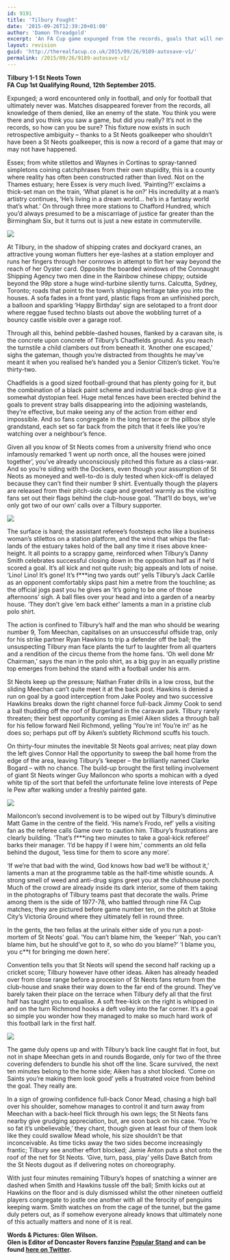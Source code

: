 ```yaml
---
id: 9191
title: 'Tilbury Fought'
date: '2015-09-26T12:39:20+01:00'
author: 'Damon Threadgold'
excerpt: 'An FA Cup game expunged from the records, goals that will never be recorded ... Tilbury 1-1 St Neots.'
layout: revision
guid: 'http://therealfacup.co.uk/2015/09/26/9189-autosave-v1/'
permalink: /2015/09/26/9189-autosave-v1/
---
```


**Tilbury 1-1 St Neots Town  
FA Cup 1st Qualifying Round, 12th September 2015.**

Expunged; a word encountered only in football, and only for football that ultimately never was. Matches disappeared forever from the records, all knowledge of them denied, like an enemy of the state. You think you were there and you think you saw a game, but did you really? It’s not in the records, so how can you be sure? This fixture now exists in such retrospective ambiguity – thanks to a St Neots goalkeeper who shouldn’t have been a St Neots goalkeeper, this is now a record of a game that may or may not have happened.

Essex; from white stilettos and Waynes in Cortinas to spray-tanned simpletons coining catchphrases from their own stupidity, this is a county where reality has often been constructed rather than lived. Not on the Thames estuary; here Essex is very much lived. ‘Painting?!’ exclaims a thick-set man on the train, ‘What planet is he on?’ His incredulity at a man’s artistry continues, ‘He’s living in a dream world… he’s in a fantasy world that’s what.’ On through three more stations to Chafford Hundred, which you’d always presumed to be a miscarriage of justice far greater than the Birmingham Six, but it turns out is just a new estate in commuterville.

![](https://lh3.googleusercontent.com/-Amwgloqd6jw/VgZ_roE3iYI/AAAAAAAAFnM/oLUHgabSmaw/s512-Ic42/IMG_9429.jpg)

At Tilbury, in the shadow of shipping crates and dockyard cranes, an attractive young woman flutters her eye-lashes at a station employer and runs her fingers through her cornrows in attempt to flirt her way beyond the reach of her Oyster card. Opposite the boarded windows of the Connaught Shipping Agency two men dine in the Rainbow chinese chippy; outside beyond the 99p store a huge wind-turbine silently turns. Calcutta, Sydney, Toronto; roads that point to the town’s shipping heritage take you into the houses. A sofa fades in a front yard, plastic flaps from an unfinished porch, a balloon and sparkling ‘Happy Birthday’ sign are selotaped to a front door where reggae fused techno blasts out above the wobbling turret of a bouncy castle visible over a garage roof.

Through all this, behind pebble-dashed houses, flanked by a caravan site, is the concrete upon concrete of Tilbury’s Chadfields ground. As you reach the turnstile a child clambers out from beneath it. ‘Another one escaped,’ sighs the gateman, though you’re distracted from thoughts he may’ve meant it when you realised he’s handed you a Senior Citizen’s ticket. You’re thirty-two.

Chadfields is a good sized football-ground that has plenty going for it, but the combination of a black paint scheme and industrial back-drop give it a somewhat dystopian feel. Huge metal fences have been erected behind the goals to prevent stray balls disappearing into the adjoining wastelands, they’re effective, but make seeing any of the action from either end impossible. And so fans congregate in the long terrace or the pillbox style grandstand, each set so far back from the pitch that it feels like you’re watching over a neighbour’s fence.

Given all you know of St Neots comes from a university friend who once infamously remarked ‘I went up north once, all the houses were joined together’, you’ve already unconsciously pitched this fixture as a class-war. And so you’re siding with the Dockers, even though your assumption of St Neots as moneyed and well-to-do is duly tested when kick-off is delayed because they can’t find their number 9 shirt. Eventually though the players are released from their pitch-side cage and greeted warmly as the visiting fans set out their flags behind the club-house goal. ‘That’ll do boys, we’ve only got two of our own’ calls over a Tilbury supporter.

![](https://lh3.googleusercontent.com/-GmawqyqxjJo/VgZ_rU-3YXI/AAAAAAAAFnU/3XkltlQPOII/s512-Ic42/IMG_9430%252520%2525281%252529.jpg)

The surface is hard; the assistant referee’s footsteps echo like a business woman’s stilettos on a station platform, and the wind that whips the flat-lands of the estuary takes hold of the ball any time it rises above knee-height. It all points to a scrappy game, reinforced when Tilbury’s Danny Smith celebrates successful closing down in the opposition half as if he’d scored a goal. It’s all kick and not quite rush; big appeals and lots of noise. ‘Lino! Lino! It’s gone! It’s f\*\*\*ing two yards out!’ yells Tilbury’s Jack Carlile as an opponent comfortably skips past him a metre from the touchline; as the official jogs past you he gives an ‘it’s going to be one of those afternoons’ sigh. A ball flies over your head and into a garden of a nearby house. ‘They don’t give ‘em back either’ laments a man in a pristine club polo shirt.

The action is confined to Tilbury’s half and the man who should be wearing number 9, Tom Meechan, capitalises on an unsuccessful offside trap, only for his strike partner Ryan Hawkins to trip a defender off the ball; the unsuspecting Tilbury man face plants the turf to laughter from all quarters and a rendition of the circus theme from the home fans. ‘Oh well done Mr Chairman,’ says the man in the polo shirt, as a big guy in an equally pristine top emerges from behind the stand with a football under his arm.

St Neots keep up the pressure; Nathan Frater drills in a low cross, but the sliding Meechan can’t quite meet it at the back post. Hawkins is denied a run on goal by a good interception from Jake Pooley and two successive Hawkins breaks down the right channel force full-back Jimmy Cook to send a ball thudding off the roof of Burgerland in the caravan park. Tilbury rarely threaten; their best opportunity coming as Emiel Aiken slides a through ball for his fellow forward Neil Richmond, yelling ‘You’re in! You’re in!’ as he does so; perhaps put off by Aiken’s subtlety Richmond scuffs his touch.

On thirty-four minutes the inevitable St Neots goal arrives; neat play down the left gives Connor Hall the opportunity to sweep the ball home from the edge of the area, leaving Tilbury’s ‘keeper – the brilliantly named Clarke Bogard – with no chance. The build-up brought the first telling involvement of giant St Neots winger Guy Mailoncon who sports a mohican with a dyed white tip of the sort that befell the unfortunate feline love interests of Pepe le Pew after walking under a freshly painted gate.

![](https://lh3.googleusercontent.com/-Va-O4xHOKDE/VgZ_s8Ac21I/AAAAAAAAFnk/DLZX3dQASk0/s512-Ic42/IMG_9523.jpg)

Mailoncon’s second involvement is to be wiped out by Tilbury’s diminutive Matt Game in the centre of the field. ‘His name’s Frodo, ref’ yells a visiting fan as the referee calls Game over to caution him. Tilbury’s frustrations are clearly building. ‘That’s f\*\*\*ing two minutes to take a goal-kick referee!’ barks their manager. ‘I’d be happy if I were him,’ comments an old fella behind the dugout, ’less time for them to score any more’.

‘If we’re that bad with the wind, God knows how bad we’ll be without it,’ laments a man at the programme table as the half-time whistle sounds. A strong smell of weed and anti-drug signs greet you at the clubhouse porch. Much of the crowd are already inside its dark interior, some of them taking in the photographs of Tilbury teams past that decorate the walls. Prime among them is the side of 1977-78, who battled through nine FA Cup matches; they are pictured before game number ten, on the pitch at Stoke City’s Victoria Ground where they ultimately fell in round three.

In the gents, the two fellas at the urinals either side of you run a post-mortem of St Neots’ goal. ‘You can’t blame him, the ‘keeper’ ‘Nah, you can’t blame him, but he should’ve got to it, so who do you blame?’ ‘I blame you, you c\*\*t for bringing me down here’.

Convention tells you that St Neots will spend the second half racking up a cricket score; Tilbury however have other ideas. Aiken has already headed over from close range before a procesion of St Neots fans return from the club-house and snake their way down to the far end of the ground. They’ve barely taken their place on the terrace when Tilbury defy all that the first half has taught you to equalise. A soft free-kick on the right is whipped in and on the turn Richmond hooks a deft volley into the far corner. It’s a goal so simple you wonder how they managed to make so much hard work of this football lark in the first half.

![](https://lh3.googleusercontent.com/--vWUIPCQZVs/VgZ_sqGrZhI/AAAAAAAAFnY/qd017eEr1do/s512-Ic42/IMG_9431.jpg)

The game duly opens up and with Tilbury’s back line caught flat in foot, but not in shape Meechan gets in and rounds Bogarde, only for two of the three covering defenders to bundle his shot off the line. Scare survived, the next ten minutes belong to the home side; Aiken has a shot blocked. ‘Come on Saints you’re making them look good’ yells a frustrated voice from behind the goal. They really are.

In a sign of growing confidence full-back Conor Mead, chasing a high ball over his shoulder, somehow manages to control it and turn away from Meechan with a back-heel flick through his own legs; the St Neots fans nearby give grudging appreciation, but, are soon back on his case. ‘You’re so fat it’s unbelievable,’ they chant, though given at least four of them look like they could swallow Mead whole, his size shouldn’t be that inconceivable. As time ticks away the two sides become increasingly frantic; Tilbury see another effort blocked; Jamie Anton puts a shot onto the roof of the net for St Neots. ‘Give, turn, pass, play’ yells Dave Batch from the St Neots dugout as if delivering notes on choreography.

With just four minutes remaining Tilbury’s hopes of snatching a winner are dashed when Smith and Hawkins tussle off the ball; Smith kicks out at Hawkins on the floor and is duly dismissed whilst the other nineteen outfield players congregate to jostle one another with all the ferocity of penguins keeping warm. Smith watches on from the cage of the tunnel, but the game duly peters out, as if somehow everyone already knows that ultimately none of this actually matters and none of it is real.

**Words &amp; Pictures: Glen Wilson.**  
 **Glen is Editor of Doncaster Rovers fanzine [Popular Stand](http://popularstand.wordpress.com/) and can be found [here on Twitter](https://twitter.com/vivarovers).**